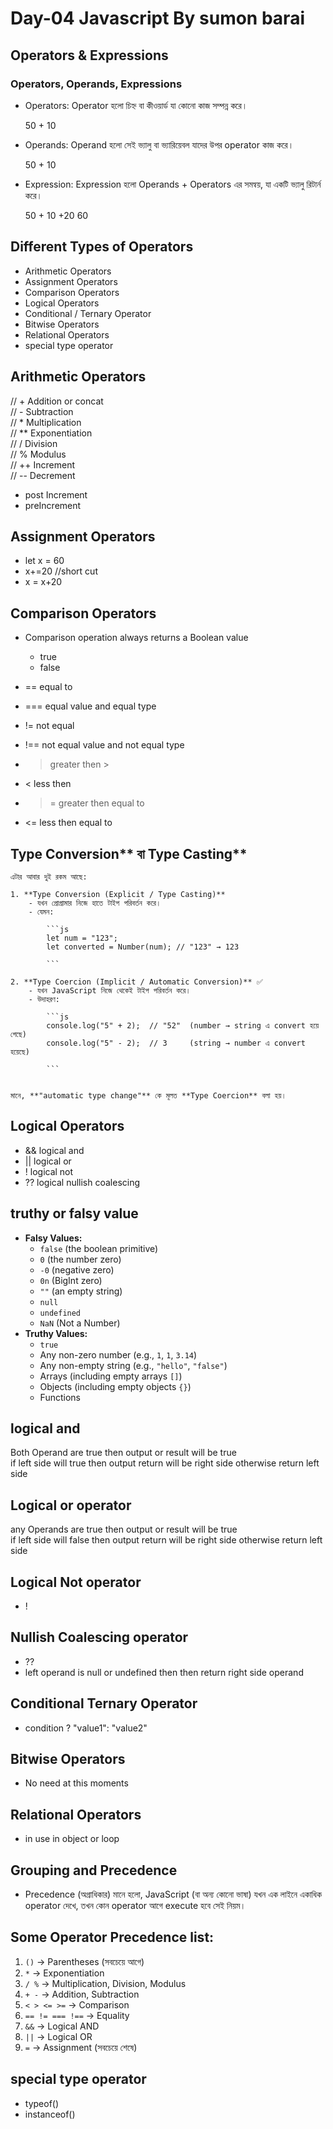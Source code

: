 # Day-04 Javascript By sumon barai

## Operators & Expressions

### Operators, Operands, Expressions

- Operators: Operator হলো চিহ্ন বা কীওয়ার্ড যা কোনো কাজ সম্পন্ন করে।

  50 + 10

- Operands: Operand হলো সেই ভ্যালু বা ভ্যারিয়েবল যাদের উপর operator কাজ করে।

  50 + 10

- Expression: Expression হলো Operands + Operators এর সমন্বয়, যা একটি ভ্যালু রিটার্ন করে।

  50 + 10 +20
  60

## Different Types of Operators

- Arithmetic Operators
- Assignment Operators
- Comparison Operators
- Logical Operators
- Conditional / Ternary Operator
- Bitwise Operators
- Relational Operators
- special type operator

## Arithmetic Operators

// + Addition or concat  
 // - Subtraction  
 // \* Multiplication  
 // \*\* Exponentiation  
 // / Division  
 // % Modulus  
 // ++ Increment  
 // -- Decrement

- post Increment
- preIncrement

## Assignment Operators

- let x = 60
- x+=20 //short cut
- x = x+20

## Comparison Operators

- Comparison operation always returns a Boolean value

  - true
  - false

- == equal to
- === equal value and equal type
- != not equal
- !== not equal value and not equal type
- > greater then >
- < less then
- > = greater then equal to
- <= less then equal to

## Type Conversion** বা Type Casting**

    এটার আবার দুই রকম আছে:

    1. **Type Conversion (Explicit / Type Casting)**
        - যখন প্রোগ্রামার নিজে হাতে টাইপ পরিবর্তন করে।
        - যেমন:

            ```js
            let num = "123";
            let converted = Number(num); // "123" → 123

            ```

    2. **Type Coercion (Implicit / Automatic Conversion)** ✅
        - যখন JavaScript নিজে থেকেই টাইপ পরিবর্তন করে।
        - উদাহরণ:

            ```js
            console.log("5" + 2);  // "52"  (number → string এ convert হয়ে গেছে)
            console.log("5" - 2);  // 3     (string → number এ convert হয়েছে)

            ```


    মানে, **"automatic type change"** কে মূলত **Type Coercion** বলা হয়।

## Logical Operators

- && logical and
- || logical or
- ! logical not
- ?? logical nullish coalescing

## truthy or falsy value

- **Falsy Values:**
  - `false` (the boolean primitive)
  - `0` (the number zero)
  - `-0` (negative zero)
  - `0n` (BigInt zero)
  - `""` (an empty string)
  - `null`
  - `undefined`
  - `NaN` (Not a Number)
- **Truthy Values:**
  - `true`
  - Any non-zero number (e.g., `1`, `1`, `3.14`)
  - Any non-empty string (e.g., `"hello"`, `"false"`)
  - Arrays (including empty arrays `[]`)
  - Objects (including empty objects `{}`)
  - Functions

## logical and

Both Operand are true then output or result will be true  
if left side will true then output return will be right side otherwise return left side

## Logical or operator

any Operands are true then output or result will be true  
if left side will false then output return will be right side otherwise return left side

## Logical Not operator

- !

## Nullish Coalescing operator

- ??
- left operand is null or undefined then then return right side operand

## Conditional Ternary Operator

- condition ? "value1": "value2"

## Bitwise Operators

- No need at this moments

## Relational Operators

- in use in object or loop

## Grouping and Precedence

- Precedence (অগ্রাধিকার) মানে হলো, JavaScript (বা অন্য কোনো ভাষা) যখন এক লাইনে একাধিক operator দেখে, তখন কোন operator আগে execute হবে সেই নিয়ম।

## Some Operator Precedence list:

1. `()` → Parentheses (সবচেয়ে আগে)
2. `*` → Exponentiation
3. `/ %` → Multiplication, Division, Modulus
4. `+ -` → Addition, Subtraction
5. `< > <= >=` → Comparison
6. `== != === !==` → Equality
7. `&&` → Logical AND
8. `||` → Logical OR
9. `=` → Assignment (সবচেয়ে শেষে)

## special type operator

- typeof()
- instanceof()